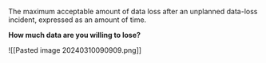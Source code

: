 The maximum acceptable amount of data loss after an unplanned data-loss incident, expressed as an amount of time.

**How much data are you willing to lose?**

![[Pasted image 20240310090909.png]]
